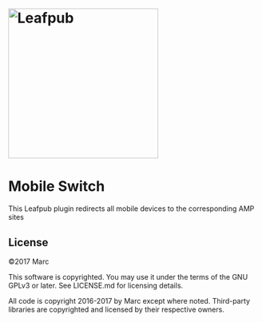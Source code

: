 # <img src="https://leafpub.org/content/uploads/2016/11/leafpub-logo-1.png" alt="Leafpub" width="300">

# Mobile Switch

This Leafpub plugin redirects all mobile devices to the corresponding AMP sites

## License

©2017 Marc

This software is copyrighted. You may use it under the terms of the GNU GPLv3 or later. See LICENSE.md for licensing details.

All code is copyright 2016-2017 by Marc except where noted. Third-party libraries are copyrighted and licensed by their respective owners.
